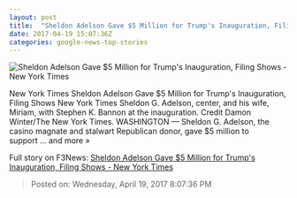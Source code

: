 ```yaml
---
layout: post
title:  "Sheldon Adelson Gave $5 Million for Trump's Inauguration, Filing Shows - New York Times"
date: 2017-04-19 15:07:36Z
categories: google-news-top-stories
---
```


![Sheldon Adelson Gave $5 Million for Trump's Inauguration, Filing Shows - New York Times](https://static01.nyt.com/images/2017/04/19/us/20INAUGURAL/20INAUGURAL-facebookJumbo.jpg)

New York Times Sheldon Adelson Gave $5 Million for Trump's Inauguration, Filing Shows New York Times Sheldon G. Adelson, center, and his wife, Miriam, with Stephen K. Bannon at the inauguration. Credit Damon Winter/The New York Times. WASHINGTON — Sheldon G. Adelson, the casino magnate and stalwart Republican donor, gave $5 million to support ... and more »


Full story on F3News: [Sheldon Adelson Gave $5 Million for Trump's Inauguration, Filing Shows - New York Times](http://www.f3nws.com/n/fvBWdG)

> Posted on: Wednesday, April 19, 2017 8:07:36 PM
